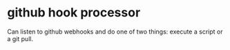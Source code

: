 # github hook processor

Can listen to github webhooks and do one of two things: execute a script or a git pull.
